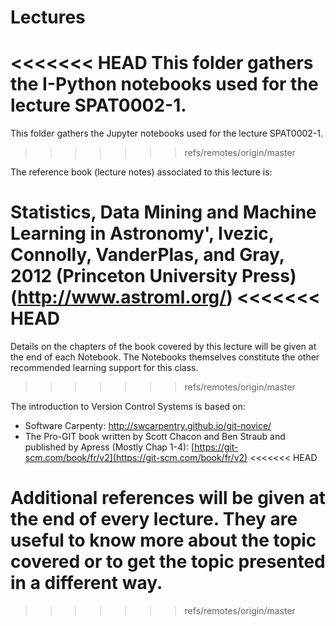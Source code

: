 # Lectures

<<<<<<< HEAD
This folder gathers the I-Python notebooks used for the lecture SPAT0002-1.    
=======
This folder gathers the Jupyter notebooks used for the lecture SPAT0002-1.    
>>>>>>> refs/remotes/origin/master


The reference book (lecture notes) associated to this lecture is:

Statistics, Data Mining and Machine Learning in Astronomy', Ivezic, Connolly, VanderPlas, and Gray, 2012 (Princeton University Press) (http://www.astroml.org/)
<<<<<<< HEAD
=======
Details on the chapters of the book covered by this lecture will be given at the end of each Notebook.
The Notebooks themselves constitute the other recommended learning support for this class. 
>>>>>>> refs/remotes/origin/master

The introduction to Version Control Systems is based on:

- Software Carpenty: http://swcarpentry.github.io/git-novice/
- The Pro-GIT book written by Scott Chacon and Ben Straub and published by Apress (Mostly Chap 1-4):
[https://git-scm.com/book/fr/v2](https://git-scm.com/book/fr/v2)
<<<<<<< HEAD


Additional references will be given at the end of every lecture. They are useful to know more about the topic covered or to get the topic presented in a different way.  
=======
>>>>>>> refs/remotes/origin/master
